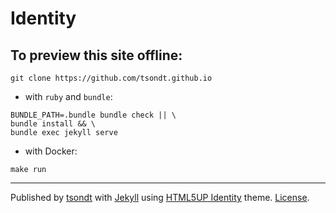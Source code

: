 # Identity

## To preview this site offline:
```
git clone https://github.com/tsondt.github.io
```
* with `ruby` and `bundle`:
```
BUNDLE_PATH=.bundle bundle check || \
bundle install && \
bundle exec jekyll serve
```
* with Docker:
```
make run
```
---
Published by [tsondt](https://github.com/tsondt) with [Jekyll](https://jekyllrb.com) using [HTML5UP Identity](https://github.com/html5up/identity) theme. [License](LICENSE).
